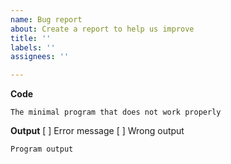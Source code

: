 ```yaml
---
name: Bug report
about: Create a report to help us improve
title: ''
labels: ''
assignees: ''

---
```


**Code**
```
The minimal program that does not work properly
```

**Output**
[ ] Error message
[ ] Wrong output
```
Program output
```
